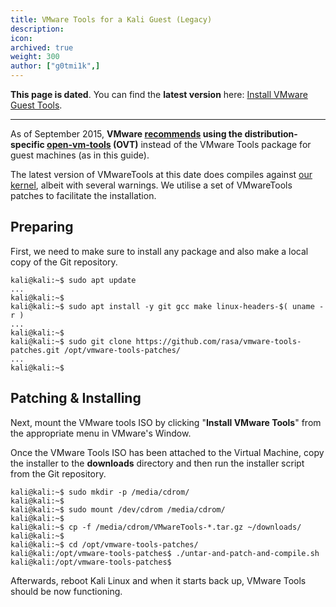 ```yaml
---
title: VMware Tools for a Kali Guest (Legacy)
description:
icon:
archived: true
weight: 300
author: ["g0tmi1k",]
---
```


**This page is dated**. You can find the **latest version** here: [Install VMware Guest Tools](/docs/virtualization/install-vmware-guest-tools/).

- - -

As of September 2015, **VMware [recommends](https://blogs.vmware.com/vsphere/2015/09/open-vm-tools-ovt-the-future-of-vmware-tools-for-linux.html) using the distribution-specific [open-vm-tools](https://packages.debian.org/testing/open-vm-tools) (OVT)** instead of the VMware Tools package for guest machines (as in this guide).

The latest version of VMwareTools at this date does compiles against [our kernel](https://pkg.kali.org/pkg/linux), albeit with several warnings. We utilise a set of VMwareTools patches to facilitate the installation.

## Preparing

First, we need to make sure to install any package and also make a local copy of the Git repository.

```console
kali@kali:~$ sudo apt update
...
kali@kali:~$
kali@kali:~$ sudo apt install -y git gcc make linux-headers-$( uname -r )
...
kali@kali:~$
kali@kali:~$ sudo git clone https://github.com/rasa/vmware-tools-patches.git /opt/vmware-tools-patches/
...
kali@kali:~$
```

## Patching & Installing

Next, mount the VMware tools ISO by clicking "**Install VMware Tools**" from the appropriate menu in VMware's Window.

Once the VMware Tools ISO has been attached to the Virtual Machine, copy the installer to the **downloads** directory and then run the installer script from the Git repository.

```console
kali@kali:~$ sudo mkdir -p /media/cdrom/
kali@kali:~$
kali@kali:~$ sudo mount /dev/cdrom /media/cdrom/
kali@kali:~$
kali@kali:~$ cp -f /media/cdrom/VMwareTools-*.tar.gz ~/downloads/
kali@kali:~$
kali@kali:~$ cd /opt/vmware-tools-patches/
kali@kali:/opt/vmware-tools-patches$ ./untar-and-patch-and-compile.sh
kali@kali:/opt/vmware-tools-patches$
```

Afterwards, reboot Kali Linux and when it starts back up, VMware Tools should be now functioning.
